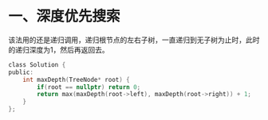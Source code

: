 # 一、深度优先搜索

该法用的还是递归调用，递归根节点的左右子树，一直递归到无子树为止时，此时的递归深度为1，然后再返回去。

```c
class Solution {
public:
    int maxDepth(TreeNode* root) {
        if(root == nullptr) return 0;
        return max(maxDepth(root->left), maxDepth(root->right)) + 1;
    }
};
```

